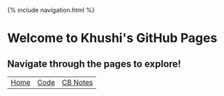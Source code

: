 {% include navigation.html %}
# Welcome to Khushi's GitHub Pages

## Navigate through the pages to explore!

<table>
     <tr>
         <td><a href=".">Home</a></td>
         <td><a href="code">Code</a></td>
         <td><a href="notes">CB Notes</a></td>
     </tr>
 </table>
